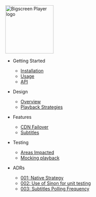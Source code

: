 <img src="https://user-images.githubusercontent.com/6772464/124475752-fbd97780-dd99-11eb-9a0c-48482bd66f8b.png" width="150" alt="Bigscreen Player logo"/>

- Getting Started
  
  - [Installation](getting-started/installation.md)
  - [Usage](getting-started/usage.md)
  - <a href="/api/index.html" target=”_blank”>API</a>

- Design
  
  - [Overview](design/overview.md)
  - [Playback Strategies](design/playback-strategies.md)

- Features
  
  - [CDN Failover](features/cdn-failover.md)
  - [Subtitles](features/subtitles.md)

- Testing
  
  - [Areas Impacted](testing/areas-impacted.md)
  - [Mocking playback](testing/areas-impacted.md)

- ADRs
  
  - [001: Native Strategy](adr/001-native-strategy.md)
  - [002: Use of Sinon for unit testing](adr/002-sinon.md)
  - [003: Subtitles Polling Frequency](adr/003-subtitles-polling-frequency.md)